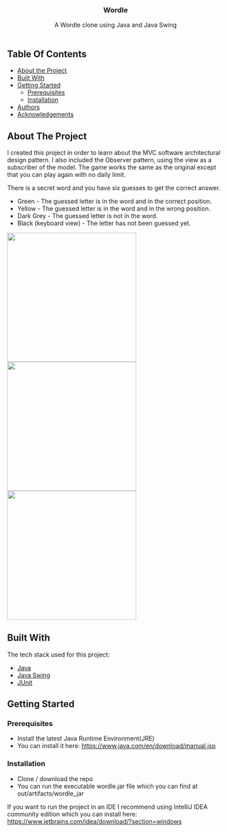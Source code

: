<br/>
<p align="center">
  <a href="https://github.com/Pricey-93/Wordle"></a>

  <h3 align="center">Wordle</h3>

  <p align="center">
    A Wordle clone using Java and Java Swing
    <br/>
    <br/>
  </p>
</p>



## Table Of Contents

* [About the Project](#about-the-project)
* [Built With](#built-with)
* [Getting Started](#getting-started)
  * [Prerequisites](#prerequisites)
  * [Installation](#installation)
* [Authors](#authors)
* [Acknowledgements](#acknowledgements)

## About The Project

I created this project in order to learn about the MVC software architectural design pattern. I also included the Observer pattern, using the view as a subscriber of the model.
The game works the same as the original except that you can play again with no daily limit.

There is a secret word and you have six guesses to get the correct answer.

* Green - The guessed letter is in the word and in the correct position.
* Yellow - The guessed letter is in the word and in the wrong position.
* Dark Grey - The guessed letter is not in the word.
* Black (keyboard view) - The letter has not been guessed yet.

<img src="https://github.com/Pricey-93/wordle/assets/56130851/b3d2f3c5-566e-4284-bec2-b469189ee7fb" height="300" width="300">
<img src="https://github.com/Pricey-93/wordle/assets/56130851/68b53e9f-d1e2-4822-b4d8-689d3b7d5ded" height="300" width="300">
<img src="https://github.com/Pricey-93/wordle/assets/56130851/fa011442-8929-4e49-b550-ec6e3ca3e966" height="300" width="300">


## Built With

The tech stack used for this project:

* [Java](https://www.java.com/en/)
* [Java Swing](https://docs.oracle.com/javase/tutorial/uiswing/start/index.html)
* [JUnit](https://junit.org/junit5/)

## Getting Started

### Prerequisites

* Install the latest Java Runtime Environment(JRE)
* You can install it here: https://www.java.com/en/download/manual.jsp

### Installation

* Clone / download the repo
* You can run the executable wordle.jar file which you can find at out/artifacts/wordle_jar

If you want to run the project in an IDE I recommend using IntelliJ IDEA community edition which you can install here: https://www.jetbrains.com/idea/download/?section=windows
